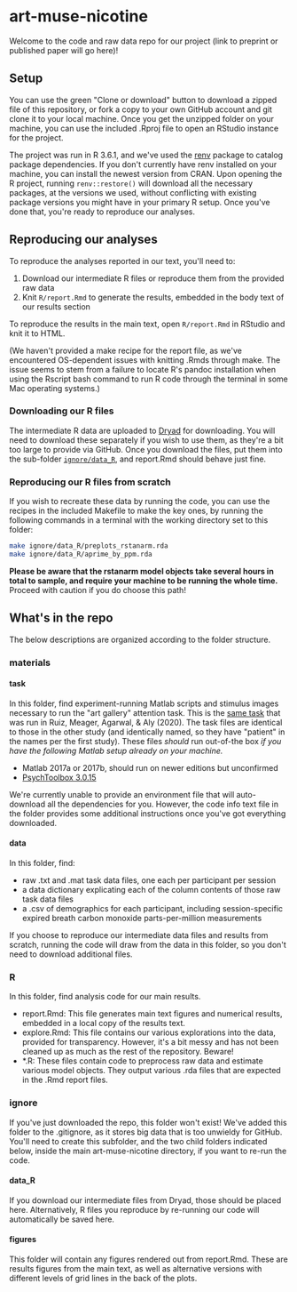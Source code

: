 # art-muse-nicotine

Welcome to the code and raw data repo for our project (link to preprint or published paper will go here)!

## Setup

You can use the green "Clone or download" button to download a zipped file of this repository, or fork a copy to your own GitHub account and git clone it to your local machine. Once you get the unzipped folder on your machine, you can use the included .Rproj file to open an RStudio instance for the project.

The project was run in R 3.6.1, and we've used the [renv](https://rstudio.github.io/renv/articles/renv.html) package to catalog package dependencies. If you don't currently have renv installed on your machine, you can install the newest version from CRAN. Upon opening the R project, running `renv::restore()` will download all the necessary packages, at the versions we used, without conflicting with existing package versions you might have in your primary R setup. Once you've done that, you're ready to reproduce our analyses.

## Reproducing our analyses

To reproduce the analyses reported in our text, you'll need to:

1. Download our intermediate R files or reproduce them from the provided raw data
2. Knit `R/report.Rmd` to generate the results, embedded in the body text of our results section

To reproduce the results in the main text, open `R/report.Rmd` in RStudio and knit it to HTML. 

(We haven't provided a make recipe for the report file, as we've encountered OS-dependent issues with knitting .Rmds through make. The issue seems to stem from a failure to locate R's pandoc installation when using the Rscript bash command to run R code through the terminal in some Mac operating systems.)

### Downloading our R files

The intermediate R data are uploaded to [Dryad](https://datadryad.org/stash/dataset/doi:10.5061/dryad.79cnp5hs7) for downloading. You will need to download these separately if you wish to use them, as they're a bit too large to provide via GitHub. Once you download the files, put them into the sub-folder [`ignore/data_R`](#data_r), and report.Rmd should behave just fine.

### Reproducing our R files from scratch

If you wish to recreate these data by running the code, you can use the recipes in the included Makefile to make the key ones, by running the following commands in a terminal with the working directory set to this folder:

```bash
make ignore/data_R/preplots_rstanarm.rda
make ignore/data_R/aprime_by_ppm.rda
```

**Please be aware that the rstanarm model objects take several hours in total to sample, and require your machine to be running the whole time.** Proceed with caution if you do choose this path!

## What's in the repo

The below descriptions are organized according to the folder structure.

### materials

#### task

In this folder, find experiment-running Matlab scripts and stimulus images necessary to run the "art gallery" attention task. This is the [same task](https://github.com/alylab/artmusePatient) that was run in Ruiz, Meager, Agarwal, & Aly (2020). The task files are identical to those in the other study (and identically named, so they have "patient" in the names per the first study). These files _should_ run out-of-the box _if you have the following Matlab setup already on your machine._

- Matlab 2017a or 2017b, should run on newer editions but unconfirmed
- [PsychToolbox 3.0.15](http://psychtoolbox.org/download.html)

We're currently unable to provide an environment file that will auto-download all the dependencies for you. However, the code info text file in the folder provides some additional instructions once you've got everything downloaded.

#### data

In this folder, find:

- raw .txt and .mat task data files, one each per participant per session
- a data dictionary explicating each of the column contents of those raw task data files
- a .csv of demographics for each participant, including session-specific expired breath carbon monoxide parts-per-million measurements

If you choose to reproduce our intermediate data files and results from scratch, running the code will draw from the data in this folder, so you don't need to download additional files.

### R

In this folder, find analysis code for our main results.

- report.Rmd: This file generates main text figures and numerical results, embedded in a local copy of the results text.
- explore.Rmd: This file contains our various explorations into the data, provided for transparency. However, it's a bit messy and has not been cleaned up as much as the rest of the repository. Beware!
- *.R: These files contain code to preprocess raw data and estimate various model objects. They output various .rda files that are expected in the .Rmd report files.

### ignore

If you've just downloaded the repo, this folder won't exist! We've added this folder to the .gitignore, as it stores big data that is too unwieldy for GitHub. You'll need to create this subfolder, and the two child folders indicated below, inside the main art-muse-nicotine directory, if you want to re-run the code.

#### data_R

If you download our intermediate files from Dryad, those should be placed here. Alternatively, R files you reproduce by re-running our code will automatically be saved here.

#### figures

This folder will contain any figures rendered out from report.Rmd. These are results figures from the main text, as well as alternative versions with different levels of grid lines in the back of the plots.
